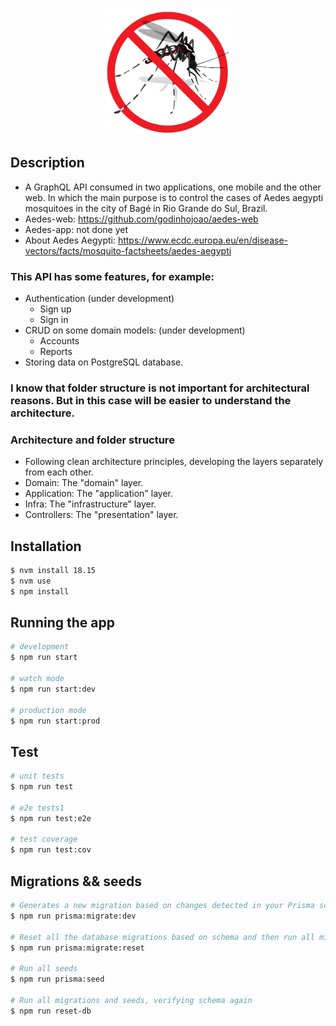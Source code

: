 <p align="center">
 <img src="./aedes-aegypti.png" width="200" alt="Aedes aegypti Logo"/>
</p>

## Description

- A GraphQL API consumed in two applications, one mobile and the other web. In which the main purpose is to control the cases of Aedes aegypti mosquitoes in the city of Bagé in Rio Grande do Sul, Brazil.
- Aedes-web: https://github.com/godinhojoao/aedes-web
- Aedes-app: not done yet
- About Aedes Aegypti: https://www.ecdc.europa.eu/en/disease-vectors/facts/mosquito-factsheets/aedes-aegypti

### This API has some features, for example:

- Authentication (under development)
  - Sign up
  - Sign in
- CRUD on some domain models: (under development)
  - Accounts
  - Reports
- Storing data on PostgreSQL database.

### I know that folder structure is not important for architectural reasons. But in this case will be easier to understand the architecture.

### Architecture and folder structure
- Following clean architecture principles, developing the layers separately from each other.
- Domain: The "domain" layer.
- Application: The "application" layer.
- Infra: The "infrastructure" layer.
- Controllers: The "presentation" layer.

## Installation

```bash
$ nvm install 18.15
$ nvm use
$ npm install
```

## Running the app

```bash
# development
$ npm run start

# watch mode
$ npm run start:dev

# production mode
$ npm run start:prod
```

## Test

```bash
# unit tests
$ npm run test

# e2e tests1
$ npm run test:e2e

# test coverage
$ npm run test:cov
```

## Migrations && seeds

```bash
# Generates a new migration based on changes detected in your Prisma schema and applies it to the database
$ npm run prisma:migrate:dev

# Reset all the database migrations based on schema and then run all migrations
$ npm run prisma:migrate:reset

# Run all seeds
$ npm run prisma:seed

# Run all migrations and seeds, verifying schema again
$ npm run reset-db
```
